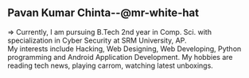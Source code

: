 ## Pavan Kumar Chinta--@mr-white-hat
=> Currently, I am pursuing B.Tech 2nd year in Comp. Sci. with specialization in Cyber Security at SRM University, AP.<br>
My interests include Hacking, Web Designing, Web Developing, Python programming and Android Application Development. My hobbies are reading tech news, playing carrom, watching latest unboxings.
